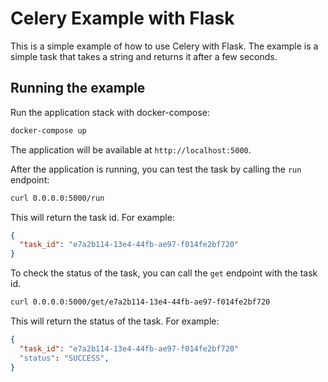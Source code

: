 # Celery Example with Flask

This is a simple example of how to use Celery with Flask. The example is a
simple task that takes a string and returns it after a few seconds.

## Running the example

Run the application stack with docker-compose:

```bash
docker-compose up
```

The application will be available at `http://localhost:5000`.

After the application is running, you can test the task by calling the `run`
endpoint:

```bash
curl 0.0.0.0:5000/run
```
This will return the task id. For example:

```json
{
  "task_id": "e7a2b114-13e4-44fb-ae97-f014fe2bf720"
}
```

To check the status of the task, you can call the `get` endpoint with the task id.

```bash
curl 0.0.0.0:5000/get/e7a2b114-13e4-44fb-ae97-f014fe2bf720
```

This will return the status of the task. For example:

```json
{
  "task_id": "e7a2b114-13e4-44fb-ae97-f014fe2bf720"
  "status": "SUCCESS",
}
```
